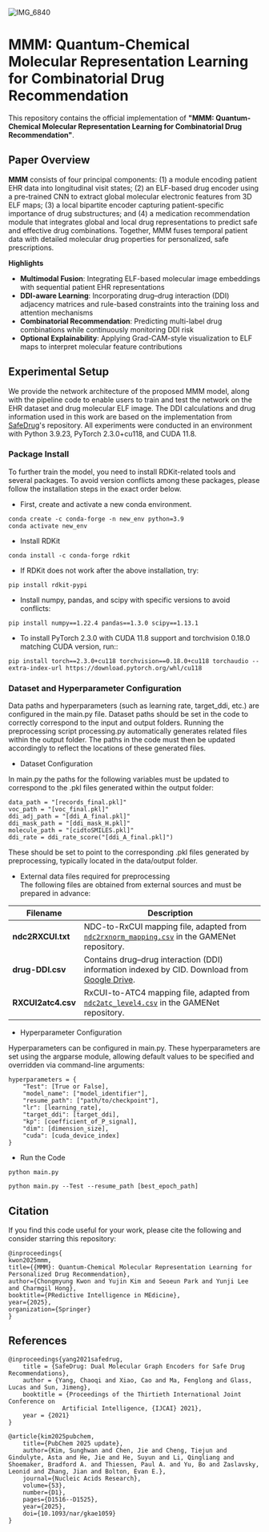 ![IMG_6840](https://github.com/user-attachments/assets/701076cf-4f21-4c50-b956-178a8407217a)


# MMM: Quantum-Chemical Molecular Representation Learning for Combinatorial Drug Recommendation

This repository contains the official implementation of **"MMM: Quantum-Chemical Molecular Representation Learning for Combinatorial Drug Recommendation"**.

## Paper Overview

**MMM** consists of four principal components: (1) a module encoding patient EHR data into longitudinal visit states; (2) an ELF-based drug encoder using a pre-trained CNN to extract global molecular electronic features from 3D ELF maps; (3) a local bipartite encoder capturing patient-specific importance of drug substructures; and (4) a medication recommendation module that integrates global and local drug representations to predict safe and effective drug combinations. Together, MMM fuses temporal patient data with detailed molecular drug properties for personalized, safe prescriptions.

**Highlights**

- **Multimodal Fusion**: Integrating ELF-based molecular image embeddings with sequential patient EHR representations 
- **DDI-aware Learning**: Incorporating drug–drug interaction (DDI) adjacency matrices and rule-based constraints into the training loss and attention mechanisms
- **Combinatorial Recommendation**: Predicting multi-label drug combinations while continuously monitoring DDI risk
- **Optional Explainability**: Applying Grad-CAM-style visualization to ELF maps to interpret molecular feature contributions


## Experimental Setup
We provide the network architecture of the proposed MMM model, along with the pipeline code to enable users to train and test the network on the EHR dataset and drug molecular ELF image. The DDI calculations and drug information used in this work are based on the implementation from [SafeDrug](https://github.com/ycq091044/SafeDrug)'s repository. All experiments were conducted in an environment with Python 3.9.23, PyTorch 2.3.0+cu118, and CUDA 11.8.

### Package Install
To further train the model, you need to install RDKit-related tools and several packages. To avoid version conflicts among these packages, please follow the installation steps in the exact order below.

- First, create and activate a new conda environment.
```
conda create -c conda-forge -n new_env python=3.9
conda activate new_env
```

- Install RDKit
```
conda install -c conda-forge rdkit
```

- If RDKit does not work after the above installation, try:
```
pip install rdkit-pypi
```

- Install numpy, pandas, and scipy with specific versions to avoid conflicts:
```
pip install numpy==1.22.4 pandas==1.3.0 scipy==1.13.1
```

- To install PyTorch 2.3.0 with CUDA 11.8 support and torchvision 0.18.0 matching CUDA version, run::
```
pip install torch==2.3.0+cu118 torchvision==0.18.0+cu118 torchaudio --extra-index-url https://download.pytorch.org/whl/cu118

```

### Dataset and Hyperparameter Configuration
Data paths and hyperparameters (such as learning rate, target_ddi, etc.) are configured in the main.py file. Dataset paths should be set in the code to correctly correspond to the input and output folders. Running the preprocessing script processing.py automatically generates related files within the output folder. The paths in the code must then be updated accordingly to reflect the locations of these generated files.

- Dataset Configuration 

In main.py the paths for the following variables must be updated to correspond to the .pkl files generated within the output folder:
```
data_path = "[records_final.pkl]"
voc_path = "[voc_final.pkl]"
ddi_adj_path = "[ddi_A_final.pkl]"
ddi_mask_path = "[ddi_mask_H.pkl]"
molecule_path = "[cidtoSMILES.pkl]"
ddi_rate = ddi_rate_score("[ddi_A_final.pkl]")
```
These should be set to point to the corresponding .pkl files generated by preprocessing, typically located in the data/output folder.


- External data files required for preprocessing  
The following files are obtained from external sources and must be prepared in advance:

| Filename         | Description |
|------------------|-------------|
| **ndc2RXCUI.txt** | NDC-to-RxCUI mapping file, adapted from [`ndc2rxnorm_mapping.csv`](https://github.com/sjy1203/GAMENet) in the GAMENet repository.   |
| **drug-DDI.csv**  | Contains drug–drug interaction (DDI) information indexed by CID. Download from [Google Drive](https://drive.google.com/file/d/1mnPc0O0ztz0fkv3HF-dpmBb8PLWsEoDz/view?usp=sharing).  |
| **RXCUI2atc4.csv**| RxCUI-to-ATC4 mapping file, adapted from [`ndc2atc_level4.csv`](https://github.com/sjy1203/GAMENet) in the GAMENet repository.  | 


- Hyperparameter Configuration

Hyperparameters can be configured in main.py. These hyperparameters are set using the argparse module, allowing default values to be specified and overridden via command-line arguments:
```
hyperparameters = {
    "Test": [True or False],               
    "model_name": ["model_identifier"],   
    "resume_path": ["path/to/checkpoint"], 
    "lr": [learning_rate],              
    "target_ddi": [target_ddi],  
    "kp": [coefficient_of_P_signal],   
    "dim": [dimension_size],        
    "cuda": [cuda_device_index]
}
```

- Run the Code

<Train>

```
python main.py
```

<Test>

```
python main.py --Test --resume_path [best_epoch_path]
```

## Citation
If you find this code useful for your work, please cite the following and consider starring this repository:

```
@inproceedings{
kwon2025mmm,
title={{MMM}: Quantum-Chemical Molecular Representation Learning for Personalized Drug Recommendation},
author={Chongmyung Kwon and Yujin Kim and Seoeun Park and Yunji Lee and Charmgil Hong},
booktitle={PRedictive Intelligence in MEdicine},
year={2025},
organization={Springer}
}
```

## References
```
@inproceedings{yang2021safedrug,
    title = {SafeDrug: Dual Molecular Graph Encoders for Safe Drug Recommendations},
    author = {Yang, Chaoqi and Xiao, Cao and Ma, Fenglong and Glass, Lucas and Sun, Jimeng},
    booktitle = {Proceedings of the Thirtieth International Joint Conference on
               Artificial Intelligence, {IJCAI} 2021},
    year = {2021}
}
```

```
@article{kim2025pubchem,
    title={PubChem 2025 update},
    author={Kim, Sunghwan and Chen, Jie and Cheng, Tiejun and Gindulyte, Asta and He, Jie and He, Suyun and Li, Qingliang and Shoemaker, Bradford A. and Thiessen, Paul A. and Yu, Bo and Zaslavsky, Leonid and Zhang, Jian and Bolton, Evan E.},
    journal={Nucleic Acids Research},
    volume={53},
    number={D1},
    pages={D1516--D1525},
    year={2025},
    doi={10.1093/nar/gkae1059}
}
```